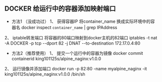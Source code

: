 ## DOCKER 给运行中的容器添加映射端口

- 方法1 （没成功过）
1、 获得容器IP
将container_name 换成实际环境中的容器名
docker inspect `container_name` | grep IPAddress

2、 iptable转发端口
将容器的80端口映射到docker主机的82端口
iptables -t nat -A  DOCKER -p tcp --dport 82 -j DNAT --to-destination 172.17.0.4:80

- 方法2（推荐使用）
1、 提交一个运行中的容器为镜像
docker commit containerid king101125s/alpine_naginx:v1.0.0

2、 运行镜像并添加端口
docker run -p 82:80  -name myalpine_naginx -it king101125s/alpine_naginx:v1.0.0 /bin/sh

